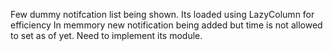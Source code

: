Few dummy notifcation list being shown. Its loaded using LazyColumn for efficiency
In memmory new notification being added but time is not allowed to set as of yet. Need to implement its module.
